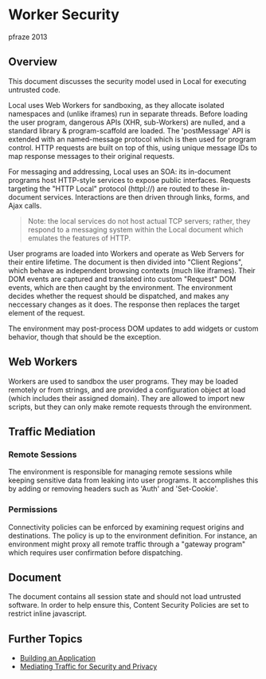 Worker Security
===============

pfraze 2013

## Overview

This document discusses the security model used in Local for executing untrusted code.

Local uses Web Workers for sandboxing, as they allocate isolated namespaces and (unlike iframes) run in separate threads. Before loading the user program, dangerous APIs (XHR, sub-Workers) are nulled, and a standard library & program-scaffold are loaded. The 'postMessage' API is extended with an named-message protocol which is then used for program control. HTTP requests are built on top of this, using unique message IDs to map response messages to their original requests.

For messaging and addressing, Local uses an SOA: its in-document programs host HTTP-style services to expose public interfaces. Requests targeting the "HTTP Local" protocol (httpl://) are routed to these in-document services. Interactions are then driven through links, forms, and Ajax calls.

 > Note: the local services do not host actual TCP servers; rather, they respond to a messaging system within the Local document which emulates the features of HTTP.

User programs are loaded into Workers and operate as Web Servers for their entire lifetime. The document is then divided into "Client Regions", which behave as independent browsing contexts (much like iframes). Their DOM events are captured and translated into custom "Request" DOM events, which are then caught by the environment. The environment decides whether the request should be dispatched, and makes any neccessary changes as it does. The response then replaces the target element of the request.

The environment may post-process DOM updates to add widgets or custom behavior, though that should be the exception.


## Web Workers

Workers are used to sandbox the user programs. They may be loaded remotely or from strings, and are provided a configuration object at load (which includes their assigned domain). They are allowed to import new scripts, but they can only make remote requests through the environment.


## Traffic Mediation

### Remote Sessions

The environment is responsible for managing remote sessions while keeping sensitive data from leaking into user programs. It accomplishes this by adding or removing headers such as 'Auth' and 'Set-Cookie'.

### Permissions

Connectivity policies can be enforced by examining request origins and destinations. The policy is up to the environment definition. For instance, an environment might proxy all remote traffic through a "gateway program" which requires user confirmation before dispatching.


## Document

The document contains all session state and should not load untrusted software. In order to help ensure this, Content Security Policies are set to restrict inline javascript.


## Further Topics

 - [Building an Application](building.md)
 - [Mediating Traffic for Security and Privacy](../env/mediating_traffic.md)